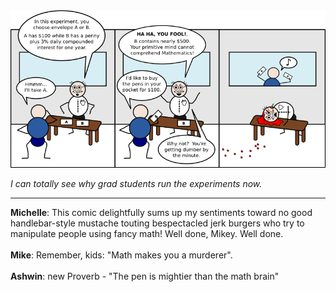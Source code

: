<!--
.. title: Option C
.. slug: option-c
.. date: 2008/11/10 00:00:00
.. tags: 
.. link: 
.. description: 
-->

<a href='option-c.html' title='View comments'>
<img class='comic' src='../assets/comics/20081110.png' />
</a>

<em>I can totally see why grad students run the experiments now.</em>

<!-- TEASER_END -->
<hr />

<div class='comments'>
<b>Michelle</b>: This comic delightfully sums up my sentiments toward no good handlebar-style mustache touting bespectacled jerk burgers who try to manipulate people using fancy math! Well done, Mikey. Well done.<br /><br />
<b>Mike</b>: Remember, kids: "Math makes you a murderer".<br /><br />
<b>Ashwin</b>: new Proverb - "The pen is mightier than the math brain"<br /><br />
</div>

